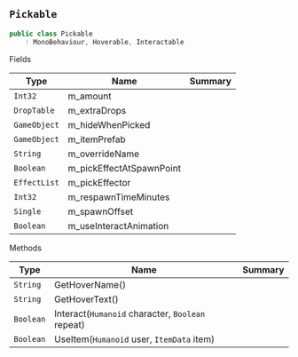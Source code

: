 ## `Pickable`

```csharp
public class Pickable
    : MonoBehaviour, Hoverable, Interactable

```

Fields

| Type | Name | Summary | 
| --- | --- | --- | 
| `Int32` | m_amount |  | 
| `DropTable` | m_extraDrops |  | 
| `GameObject` | m_hideWhenPicked |  | 
| `GameObject` | m_itemPrefab |  | 
| `String` | m_overrideName |  | 
| `Boolean` | m_pickEffectAtSpawnPoint |  | 
| `EffectList` | m_pickEffector |  | 
| `Int32` | m_respawnTimeMinutes |  | 
| `Single` | m_spawnOffset |  | 
| `Boolean` | m_useInteractAnimation |  | 


Methods

| Type | Name | Summary | 
| --- | --- | --- | 
| `String` | GetHoverName() |  | 
| `String` | GetHoverText() |  | 
| `Boolean` | Interact(`Humanoid` character, `Boolean` repeat) |  | 
| `Boolean` | UseItem(`Humanoid` user, `ItemData` item) |  | 


